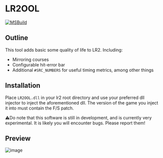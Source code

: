 # LR2OOL
[![MSBuild](https://github.com/tenaibms/LR2OOL/actions/workflows/msbuild.yml/badge.svg)](https://github.com/tenaibms/LR2OOL/actions/workflows/msbuild.yml)

## Outline
This tool adds basic some quality of life to LR2. Including:
- Mirroring courses
- Configurable hit-error bar
- Additional `#SRC_NUMBERS` for useful timing metrics, among other things

## Installation
Place `LR2OOL.dll` in your lr2 root directory and use your preferred dll injector to inject the aforementioned dll.
The version of the game you inject it into must contain the F/S patch.

⚠️Do note that this software is still in development, and is currently very experimental. It is likely you will encounter bugs. Please report them!

## Preview
![image](https://github.com/user-attachments/assets/50e24f2a-52d6-4ded-a86e-e6222ede6df5)
